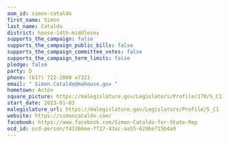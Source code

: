 ```yaml
---
aom_id: simon-cataldo
first_name: Simon
last_name: Cataldo
district: house-14th-middlesex
supports_the_campaign: false
supports_the_campaign_public_bills: false
supports_the_campaign_committee_votes: false
supports_the_campaign_term_limits: false
pledge: false
party: D
phone: (617) 722-2000 x7321
email: " Simon.Cataldo@mahouse.gov "
hometown: Acton
square_picture: https://malegislature.gov/Legislators/Profile/170/S_C1.jpg
start_date: 2023-01-03
malegislature_url: https://malegislature.gov/Legislators/Profile/S_C1
website: https://simoncataldo.com/
facebook: https://www.facebook.com/Simon-Cataldo-for-State-Rep
ocd_id: ocd-person/f43366ee-ff27-43ac-aa55-629be715b4a9
---
```

